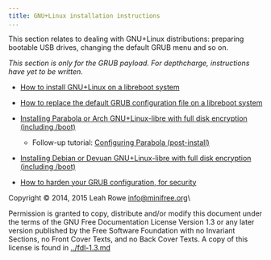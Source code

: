 ```yaml
---
title: GNU+Linux installation instructions
...
```


This section relates to dealing with GNU+Linux distributions: preparing
bootable USB drives, changing the default GRUB menu and so on.

*This section is only for the GRUB payload. For depthcharge,
instructions have yet to be written.*

-   [How to install GNU+Linux on a libreboot
    system](grub_boot_installer.md)

-   [How to replace the default GRUB configuration file on a libreboot
    system](grub_cbfs.md)
-   [Installing Parabola or Arch GNU+Linux-libre with full disk
    encryption (including /boot)](encrypted_parabola.md)
    -   Follow-up tutorial: [Configuring Parabola
        (post-install)](configuring_parabola.md)
-   [Installing Debian or Devuan GNU+Linux-libre with full disk
    encryption (including /boot)](encrypted_debian.md)
-   [How to harden your GRUB configuration, for
    security](grub_hardening.md)

Copyright © 2014, 2015 Leah Rowe <info@minifree.org>\

Permission is granted to copy, distribute and/or modify this document
under the terms of the GNU Free Documentation License Version 1.3 or any later
version published by the Free Software Foundation
with no Invariant Sections, no Front Cover Texts, and no Back Cover Texts.
A copy of this license is found in [../fdl-1.3.md](../fdl-1.3.md)
